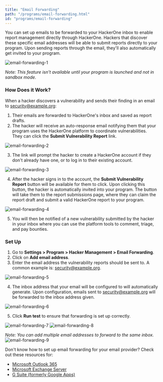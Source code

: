 ```yaml
---
title: "Email Forwarding"
path: "/programs/email-forwarding.html"
id: "programs/email-forwarding"
---
```


You can set up emails to be forwarded to your HackerOne inbox to enable report management directly through HackerOne. Hackers that discover these specific email addresses will be able to submit reports directly to your program. Upon sending reports through the email, they'll also automatically get invited to your program.

![email-forwarding-1](./images/email-forwarding-1.jpg)

<i>Note: This feature isn't available until your program is launched and not in sandbox mode.</i>

### How Does it Work?
When a hacker discovers a vulnerability and sends their finding in an email to security@example.org:
1. Their emails are forwarded to HackerOne's inbox and saved as report drafts.
2. The hacker will receive an auto-response email notifying them that your program uses the HackerOne platform to coordinate vulnerabilities. They can click the **Submit Vulnerability Report** link. 

![email-forwarding-2](./images/email-forwarding-2.jpg)

3. The link will prompt the hacker to create a HackerOne account if they don't already have one, or to log in to their existing account. 

![email-forwarding-3](./images/email-forwarding-3.png)

4. After the hacker signs in to the account, the **Submit Vulnerability Report** button will be available for them to click. Upon clicking this button, the hacker is automatically invited into your program. The button will take them to the report submissions page, where they can claim the report draft and submit a valid HackerOne report to your program. 

![email-forwarding-4](./images/email-forwarding-4.png)

5. You will then be notified of a new vulnerability submitted by the hacker in your inbox where you can use the platform tools to comment, triage, and pay bounties. 

### Set Up
1. Go to **Settings > Program > Hacker Management > Email Forwarding**.
2. Click on **Add email address**. 
3. Enter the email address the vulnerability reports should be sent to. A common example is: security@example.org. 

![email-forwarding-5](./images/email-forwarding-5.png)

4. The inbox address that your email will be configured to will automatically generate. Upon configuration, emails sent to security@example.org will be forwarded to the inbox address given. 

![email-forwarding-6](./images/email-forwarding-6.png)

5. Click **Run test** to ensure that forwarding is set up correctly. 

![email-forwarding-7](./images/email-forwarding-7.png)
![email-forwarding-8](./images/email-forwarding-8.png)

*Note: You can add multiple email addresses to forward to the same inbox.* 
![email-forwarding-9](./images/email-forwarding-9.png)

Don't know how to set up email forwarding for your email provider? Check out these resources for:
- [Microsoft Outlook 365](https://support.office.com/en-US/article/Forward-email-to-another-email-account-1ED4EE1E-74F8-4F53-A174-86B748FF6A0E)
- [Microsoft Exchange Server](https://technet.microsoft.com/en-us/library/dd351134(v=exchg.141).aspx)
- [G Suite (formerly Google Apps)](https://support.google.com/a/answer/175745?hl=en)
